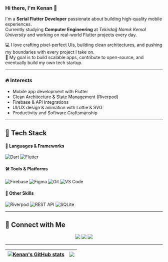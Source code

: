 ### Hi there, I'm Kenan 👋

I'm a **Serial Flutter Developer** passionate about building high-quality mobile experiences.  
Currently studying **Computer Engineering** at *Tekirdağ Namık Kemal University* and working on real-world Flutter projects every day.  

💻 I love crafting pixel-perfect UIs, building clean architectures, and pushing my boundaries with every project I take on.  
🚀 My goal is to build scalable apps, contribute to open-source, and eventually build my own tech startup.

---

### 🔥 Interests

- Mobile app development with Flutter
- Clean Architecture & State Management (Riverpod)
- Firebase & API Integrations
- UI/UX design & animation with Lottie & SVG
- Productivity and Software Craftsmanship

---

## 🧠 Tech Stack

#### 💬 Languages & Frameworks
![Dart](https://img.shields.io/badge/Dart-0175C2?style=for-the-badge&logo=dart&logoColor=white)
![Flutter](https://img.shields.io/badge/Flutter-02569B?style=for-the-badge&logo=flutter&logoColor=white)

#### 🛠️ Tools & Platforms
![Firebase](https://img.shields.io/badge/firebase-ffca28?style=for-the-badge&logo=firebase&logoColor=black)
![Figma](https://img.shields.io/badge/Figma-F24E1E?style=for-the-badge&logo=figma&logoColor=white)
![Git](https://img.shields.io/badge/GIT-E44C30?style=for-the-badge&logo=git&logoColor=white)
![VS Code](https://img.shields.io/badge/Visual_Studio_Code-007ACC?style=for-the-badge&logo=visual-studio-code&logoColor=white)

#### 🧩 Other Skills
![Riverpod](https://img.shields.io/badge/Riverpod-0A0A0A?style=for-the-badge&logo=flutter&logoColor=white)
![REST API](https://img.shields.io/badge/REST-API-%23007EC6?style=for-the-badge)
![SQLite](https://img.shields.io/badge/SQLite-07405E?style=for-the-badge&logo=sqlite&logoColor=white)

---

## 🔗 Connect with Me

<p align="center">
  <a href="https://www.linkedin.com/in/kenan-abbaszade-161832194/"><img src="https://img.shields.io/badge/linkedin-%230077B5.svg?&style=for-the-badge&logo=linkedin&logoColor=white" /></a>
  <a href="https://www.instagram.com/_kenanabbaszade/"><img src="https://img.shields.io/badge/Instagram-E4405F?&style=for-the-badge&logo=instagram&logoColor=white" /></a>
  <a href="https://x.com/kananabbaszade"><img src="https://img.shields.io/twitter/url?url=https%3A%2F%2Fx.com%2Fkananabbaszade" /></a>
</p>

---

| <a href="https://github.com/kenanabbaszade"><img align="center" src="https://github-readme-stats.vercel.app/api?username=kenanabbaszade&show_icons=true&theme=radical&hide_border=true" alt="Kenan's GitHub stats" /></a> | <a href="https://github.com/kenanabbaszade"><img align="center" src="https://github-readme-stats.vercel.app/api/top-langs/?username=kenanabbaszade&layout=compact&theme=radical&hide_border=true" /></a> |
| ------------- | ------------- |
